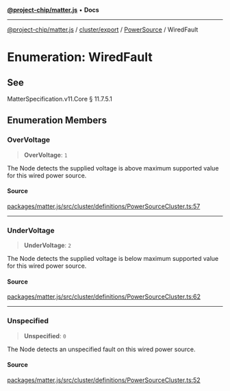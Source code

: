 [**@project-chip/matter.js**](../../../../../README.md) • **Docs**

***

[@project-chip/matter.js](../../../../../modules.md) / [cluster/export](../../../README.md) / [PowerSource](../README.md) / WiredFault

# Enumeration: WiredFault

## See

MatterSpecification.v11.Core § 11.7.5.1

## Enumeration Members

### OverVoltage

> **OverVoltage**: `1`

The Node detects the supplied voltage is above maximum supported value for this wired power source.

#### Source

[packages/matter.js/src/cluster/definitions/PowerSourceCluster.ts:57](https://github.com/project-chip/matter.js/blob/7a8cbb56b87d4ccf34bec5a9a95ab40a1711324f/packages/matter.js/src/cluster/definitions/PowerSourceCluster.ts#L57)

***

### UnderVoltage

> **UnderVoltage**: `2`

The Node detects the supplied voltage is below maximum supported value for this wired power source.

#### Source

[packages/matter.js/src/cluster/definitions/PowerSourceCluster.ts:62](https://github.com/project-chip/matter.js/blob/7a8cbb56b87d4ccf34bec5a9a95ab40a1711324f/packages/matter.js/src/cluster/definitions/PowerSourceCluster.ts#L62)

***

### Unspecified

> **Unspecified**: `0`

The Node detects an unspecified fault on this wired power source.

#### Source

[packages/matter.js/src/cluster/definitions/PowerSourceCluster.ts:52](https://github.com/project-chip/matter.js/blob/7a8cbb56b87d4ccf34bec5a9a95ab40a1711324f/packages/matter.js/src/cluster/definitions/PowerSourceCluster.ts#L52)
